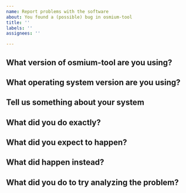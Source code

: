 ```yaml
---
name: Report problems with the software
about: You found a (possible) bug in osmium-tool
title: ''
labels: ''
assignees: ''

---
```


<!-- Note that osmium-tool was created to work with OSM data. If you are
using non-OSM data with osmium and it fails, this is not considered a bug.
Please don't open a bug report unless you are willing to pay for support. -->

## What version of osmium-tool are you using?

<!-- Paste output of `osmium --version` here. Please use the [latest
release](https://github.com/osmcode/osmium-tool/releases) or master if at all
possible. -->


## What operating system version are you using?

<!-- Also what Linux distribution if applicable, OS version? Possibly which
compiler version. -->


## Tell us something about your system

<!-- How much RAM do you have, how many CPUs, bare metal or cloud setup? -->


## What did you do exactly?

<!-- Please provide the command(s) you used including all options etc. Include
links to input files. -->


## What did you expect to happen?

<!-- Describe in detail what you expected the above would do. -->


## What did happen instead?

<!-- Please describe what happened and why you think this is wrong. Please include
(or link to, if it is too verbose) the log output (Use `--verbose`). -->


## What did you do to try analyzing the problem?

<!-- Describe what steps you already did to try analyzing the problem before
reporting. -->

